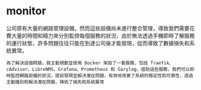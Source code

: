 # monitor
公司原有大量的網路管理設備，然而這些設備尚未進行整合管理，導致我們需要花費大量的時間和精力來分別監控每個服務的狀況，由於無法透過手機即時了解服務的運行狀態，許多問題往往只能在到達公司後才能發現，從而導致了數據損失和系統異常。

	為了解決這個問題，我主動規劃並使用 Docker 架設了一套服務，包括 Traefik、cAdvisor、LibreNMS、Grafana、Prometheus 和 Garylog，借助這些服務，我們可以即時監控網路設備的狀況，提前發現並解決潛在問題，有效地改善了系統的穩定性和可靠性，透過主動識別和解決潛在問題，降低了損失和系統異常







